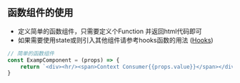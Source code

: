 ## 函数组件的使用

* 定义简单的函数组件，只需要定义个Function 并返回html代码即可
* 如果需要使用state或则引入其他组件请参考hooks函数的用法 ([Hooks](./hooks.md))

```typescript
// 简单的函数组件
const ExampComponent = (props) => {
    return `<div><hr/><span>Context Consumer{{props.value}}</span></div>`;
}
```